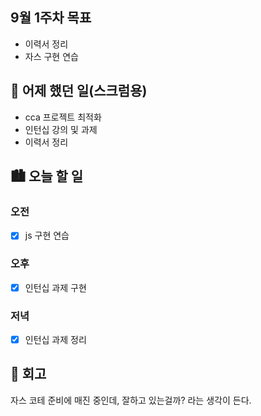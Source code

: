 ## 9월 1주차 목표

- 이력서 정리
- 자스 구현 연습

## 🌃 어제 했던 일(스크럼용)

- cca 프로젝트 최적화
- 인턴십 강의 및 과제
- 이력서 정리

## 🏙️ 오늘 할 일

### 오전

- [x] js 구현 연습

### 오후

- [x] 인턴십 과제 구현

### 저녁

- [x] 인턴십 과제 정리

## 🌆 회고

자스 코테 준비에 매진 중인데, 잘하고 있는걸까? 라는 생각이 든다.

